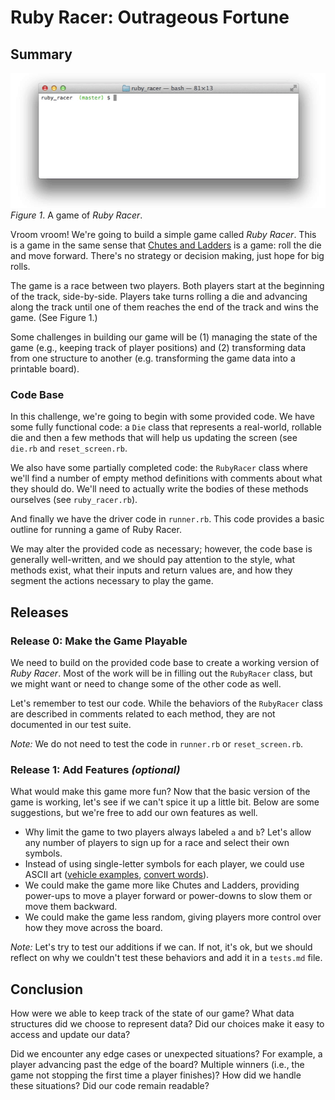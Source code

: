 # Ruby Racer: Outrageous Fortune

## Summary
![ruby race example gif](readme-assets/ruby-racer-example.gif)
*Figure 1*.  A game of *Ruby Racer*.


Vroom vroom! We're going to build a simple game called *Ruby Racer*. This is a game in the same sense that [Chutes and Ladders](http://en.wikipedia.org/wiki/Snakes_and_Ladders) is a game: roll the die and move forward.  There's no strategy or decision making, just hope for big rolls.

The game is a race between two players.  Both players start at the beginning of the track, side-by-side.  Players take turns rolling a die and advancing along the track until one of them reaches the end of the track and wins the game.  (See Figure 1.)

Some challenges in building our game will be (1) managing the state of the game (e.g., keeping track of player positions) and (2) transforming data from one structure to another (e.g. transforming the game data into a printable board).


### Code Base
In this challenge, we're going to begin with some provided code.  We have some fully functional code:  a `Die` class that represents a real-world, rollable die and then a few methods that will help us updating the screen (see `die.rb` and `reset_screen.rb`.

We also have some partially completed code:  the `RubyRacer` class where we'll find a number of empty method definitions with comments about what they should do. We'll need to actually write the bodies of these methods ourselves (see `ruby_racer.rb`).

And finally we have the driver code in `runner.rb`.  This code provides a basic outline for running a game of Ruby Racer.

We may alter the provided code as necessary; however, the code base is generally well-written, and we should pay attention to the style, what methods exist, what their inputs and return values are, and how they segment the actions necessary to play the game.


## Releases
### Release 0: Make the Game Playable
We need to build on the provided code base to create a working version of *Ruby Racer*.  Most of the work will be in filling out the `RubyRacer` class, but we might want or need to change some of the other code as well.

Let's remember to test our code.  While the behaviors of the `RubyRacer` class are described in comments related to each method, they are not documented in our test suite.

*Note:* We do not need to test the code in `runner.rb` or `reset_screen.rb`.


### Release 1:  Add Features *(optional)*
What would make this game more fun?  Now that the basic version of the game is working, let's see if we can't spice it up a little bit.  Below are some suggestions, but we're free to add our own features as well.

- Why limit the game to two players always labeled `a` and `b`?  Let's allow any number of players to sign up for a race and select their own symbols.
- Instead of using single-letter symbols for each player, we could use ASCII art ([vehicle examples](https://sites.google.com/site/asciisandbox/art/vehicles), [convert words](https://github.com/miketierney/artii)).
- We could make the game more like Chutes and Ladders, providing power-ups to move a player forward or power-downs to slow them or move them backward.
- We could make the game less random, giving players more control over how they move across the board.

*Note:*  Let's try to test our additions if we can. If not, it's ok, but we should reflect on why we couldn't test these behaviors and add it in a `tests.md` file.


## Conclusion
How were we able to keep track of the state of our game?  What data structures did we choose to represent data?  Did our choices make it easy to access and update our data?

Did we encounter any edge cases or unexpected situations?  For example, a player advancing past the edge of the board?  Multiple winners (i.e., the game not stopping the first time a player finishes)?  How did we handle these situations?  Did our code remain readable?
